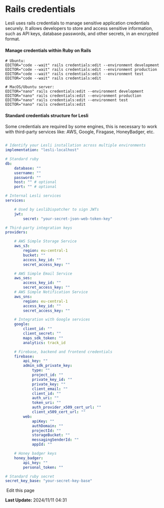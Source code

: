 # Rails credentials
Lesli uses rails credentials to manage sensitive application credentials securely. It allows developers to store and access sensitive information, such as API keys, database passwords, and other secrets, in an encrypted format.


#### Manage credentials within Ruby on Rails

```shell
# Ubuntu:
EDITOR="code --wait" rails credentials:edit --environment development
EDITOR="code --wait" rails credentials:edit --environment production
EDITOR="code --wait" rails credentials:edit --environment test
EDITOR="code --wait" rails credentials:edit

# MacOS/Ubuntu server:
EDITOR="nano" rails credentials:edit --environment development
EDITOR="nano" rails credentials:edit --environment production
EDITOR="nano" rails credentials:edit --environment test
EDITOR="nano" rails credentials:edit
```


#### Standard credentials structure for Lesli

Some credentials are required by some engines, this is necessary to work with third-party services like: AWS, Google, Firagase, HoneyBadger, etc. 

```yaml

# Identify your Lesli installation across multiple environments
implementation: "lesli-localhost"

# Standard ruby
db:
    database: ""
    username: ""
    password: ""
    host: "" # optional
    port: "" # optional

# Internal Lesli services
services:

    # Used by LesliDispatcher to sign JWTs
    jwt:
        secret: "your-secret-json-web-token-key"

# Third-party integration keys
providers:

    # AWS Simple Storage Service
    aws_s3: 
        region: eu-central-1
        bucket: ""
        access_key_id: ""
        secret_access_key: ""

    # AWS Simple Email Service
    aws_ses: 
        access_key_id: ""
        secret_access_key: ""
    # AWS Simple Notification Service
    aws_sns: 
        region: eu-central-1
        access_key_id: ""
        secret_access_key: ""

    # Integration with Google services
    google:
        client_id: ""
        client_secret: ""
        maps_sdk_token: ""
        analytics: track_id

    # Firebase, backend and frontend credentials
    firebase:
        api_key: ""
        admin_sdk_private_key:
            type: ""
            project_id: ""
            private_key_id: ""
            private_key: ""
            client_email: ""
            client_id: ""
            auth_uri: ""
            token_uri: ""
            auth_provider_x509_cert_url: ""
            client_x509_cert_url: ""
        web:
            apiKey: ""
            authDomain: ""
            projectId: ""
            storageBucket: ""
            messagingSenderId: ""
            appId: ""

    # Honey badger keys
    honey_badger:
        api_key: ""
        personal_token: ""

# Standard ruby secret
secret_key_base: "your-secret-key-base"
```
<section class="lesli-documentation-footer">
    <p><a><i class="ri-external-link-fill"></i>&nbsp;Edit this page</a><p/>
    <p><b>Last Update: </b>2024/11/11 04:31</p>
</section>
<!-- This code was automatically generated -->
<!-- to update this docs please run rake docs:build -->

